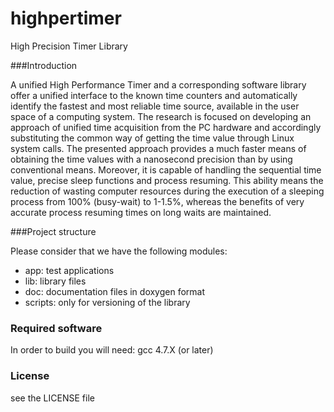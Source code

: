 # highpertimer
High Precision Timer Library

###Introduction

A unified High Performance Timer and a corresponding software library offer a unified interface to the known time counters and automatically identify the fastest and most reliable time source, available in the user space of a computing system. The research is focused on developing an approach of unified time acquisition from the PC hardware and accordingly substituting the common way of getting the time value through Linux system calls. The presented approach provides a much faster means of obtaining the time values with a nanosecond precision than by using conventional means. Moreover, it is capable of handling the sequential time value, precise sleep functions and process resuming. This ability means the reduction of wasting
computer resources during the execution of a sleeping process from 100% (busy-wait) to 1-1.5%, whereas the benefits of very
accurate process resuming times on long waits are maintained.

###Project structure

Please consider that we have the following modules:

* app: test applications
* lib: library files
* doc: documentation files in doxygen format
* scripts: only for versioning of the library 

### Required software
In order to build you will need: gcc 4.7.X (or later)

### License
see the LICENSE file

